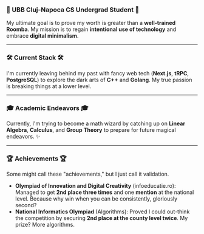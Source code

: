 ### 👾 UBB Cluj-Napoca  CS Undergrad Student 👾

My ultimate goal is to prove my worth is greater than a **well-trained Roomba**. My mission is to regain **intentional use of technology** and embrace **digital minimalism**. 

---

### 🛠️ Current Stack 🛠️

I'm currently leaving behind my past with fancy web tech (**Next.js**, **tRPC**, **PostgreSQL**) to explore the dark arts of **C++** and **Golang**. My true passion is breaking things at a lower level.

---

### 🎓 Academic Endeavors 🎓

Currently, I'm trying to become a math wizard by catching up on **Linear Algebra**, **Calculus**, and **Group Theory** to prepare for future magical endeavors. ✨

---

### 🏆 Achievements 🏆

Some might call these "achievements," but I just call it validation.

* **Olympiad of Innovation and Digital Creativity** (infoeducatie.ro): Managed to get **2nd place three times** and one **mention** at the national level. Because why win when you can be consistently, gloriously second?
* **National Informatics Olympiad** (Algorithms): Proved I could out-think the competition by securing **2nd place at the county level twice**. My prize? More algorithms.